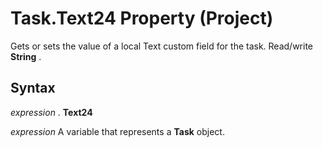 
# Task.Text24 Property (Project)

Gets or sets the value of a local Text custom field for the task. Read/write  **String** .


## Syntax

 _expression_ . **Text24**

 _expression_ A variable that represents a **Task** object.


